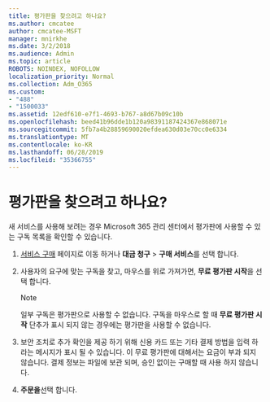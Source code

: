 ```yaml
---
title: 평가판을 찾으려고 하나요?
ms.author: cmcatee
author: cmcatee-MSFT
manager: mnirkhe
ms.date: 3/2/2018
ms.audience: Admin
ms.topic: article
ROBOTS: NOINDEX, NOFOLLOW
localization_priority: Normal
ms.collection: Adm_O365
ms.custom:
- "488"
- "1500033"
ms.assetid: 12edf610-e7f1-4693-b767-a8d67b09c10b
ms.openlocfilehash: beed41b96dde1b120a98391187424367e868071e
ms.sourcegitcommit: 5fb7a4b28859690020efdea630d03e70cc0e6334
ms.translationtype: MT
ms.contentlocale: ko-KR
ms.lasthandoff: 06/28/2019
ms.locfileid: "35366755"
---
```

# <a name="trying-to-find-a-trial"></a>평가판을 찾으려고 하나요?

새 서비스를 사용해 보려는 경우 Microsoft 365 관리 센터에서 평가판에 사용할 수 있는 구독 목록을 확인할 수 있습니다.
  
1. [서비스 구매](https://go.microsoft.com/fwlink/p/?linkid=868433) 페이지로 이동 하거나 **대금 청구** \> **구매 서비스**를 선택 합니다.

2. 사용자의 요구에 맞는 구독을 찾고, 마우스를 위로 가져가면, **무료 평가판 시작**을 선택 합니다.

    > [!NOTE]
    > 일부 구독은 평가판으로 사용할 수 없습니다. 구독을 마우스로 할 때 **무료 평가판 시작** 단추가 표시 되지 않는 경우에는 평가판을 사용할 수 없습니다.
  
3. 보안 조치로 추가 확인을 제공 하기 위해 신용 카드 또는 기타 결제 방법을 입력 하 라는 메시지가 표시 될 수 있습니다. 이 무료 평가판에 대해서는 요금이 부과 되지 않습니다. 결제 정보는 파일에 보관 되며, 승인 없이는 구매할 때 사용 하지 않습니다.

4. **주문을**선택 합니다.
